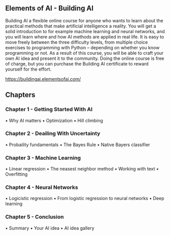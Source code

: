 ## Elements of AI - Building AI

 Building AI a flexible online course for anyone who wants to learn about the practical methods that make artificial intelligence a reality. You will get a solid introduction to for example machine learning and neural networks, and you will learn where and how AI methods are applied in real life. It is easy to move freely between the three difficulty levels, from multiple choice exercises to programming with Python – depending on whether you know programming or not. As a result of this course, you will be able to craft your own AI idea and present it to the community. Doing the online course is free of charge, but you can purchase the Building AI certificate to reward yourself for the effort.

https://buildingai.elementsofai.com/

## Chapters
### Chapter 1 - Getting Started With AI
• Why AI matters
• Optimization
• Hill climbing

### Chapter 2 - Deailing With Uncertainty
• Probaility fundamentals
• The Bayes Rule
• Native Bayers classifier

### Chapter 3 - Machine Learning
• Linear regression
• The neasest neighbor method
• Working with text
• Overfitting

### Chapter 4 - Neural Networks
• Logicistic regression
• From logistic regression to neural networks
• Deep learning

### Chapter 5 - Conclusion
• Summary
• Your AI idea
• AI idea gallery
